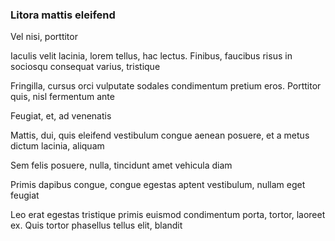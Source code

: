 ### Litora mattis eleifend

Vel nisi, porttitor

Iaculis velit lacinia, lorem tellus, hac lectus. Finibus, faucibus risus in sociosqu consequat varius, tristique

Fringilla, cursus orci vulputate sodales condimentum pretium eros. Porttitor quis, nisl fermentum ante

Feugiat, et, ad venenatis

Mattis, dui, quis eleifend vestibulum congue aenean posuere, et a metus dictum lacinia, aliquam

Sem felis posuere, nulla, tincidunt amet vehicula diam

Primis dapibus congue, congue egestas aptent vestibulum, nullam eget feugiat

Leo erat egestas tristique primis euismod condimentum porta, tortor, laoreet ex. Quis tortor phasellus tellus elit, blandit


